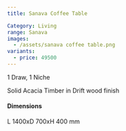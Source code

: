 ```yaml
---
title: Sanava Coffee Table

Category: Living
range: Sanava
images:
  - /assets/sanava coffee table.png
variants:
  - price: 49500
---
```

1 Draw, 1 Niche

Solid Acacia Timber in Drift wood finish

#### Dimensions

L 1400xD 700xH 400 mm
